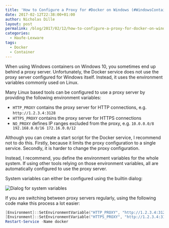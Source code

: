```yaml
---
title: 'How to Configure a Proxy for #Docker on Windows (#WindowsContainer)'
date: 2017-02-12T22:38:00+01:00
author: Nicholas Dille
layout: post
permalink: /blog/2017/02/12/how-to-configure-a-proxy-for-docker-on-windows/
categories:
  - Haufe-Lexware
tags:
  - Docker
  - Container
---
```

When using Windows containers on Windows 10, you sometimes end up behind a proxy server. Unfortunately, the Docker service does not use the proxy server configured for Windows itself. Instead, it uses the environment variables commonly used on Linux.<!--more-->

Many Linux based tools can be configured to use a proxy server by providing the following environment variables:
- `HTTP_PROXY` contains the proxy server for HTTP connections, e.g. `http://1.2.3.4:3128`
- `HTTPS_PROXY` contains the proxy server for HTTPS connections
- `NO_PROXY` defines IP ranges excluded from the proxy, e.g. `10.0.0.0/8 192.168.0.0/16 172.16.0.0/12`

Although you can create a start script for the Docker service, I recommend not to do this. Firstly, because it limits the proxy configuration to a single service. Secondly, it is harder to change the proxy configuration.

Instead, I recommend, you define the environment variables for the whole system. If using other tools relying on those environment variables, all are automatically configured to use the proxy server.

System variables can either be configured using the builtin dialog:

![Dialog for system variables](/media/02/Environment-Variables-Proxy.png)

If you are switching between proxy servers regularly, using the following code make this process a lot easier:

```powershell
[Environment]::SetEnvironmentVariable("HTTP_PROXY", "http://1.2.3.4:3128", [EnvironmentVariableTarget]::Machine)
[Environment]::SetEnvironmentVariable("HTTPS_PROXY", "http://1.2.3.4:3128", [EnvironmentVariableTarget]::Machine)
Restart-Service -Name docker
```